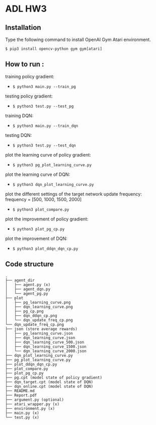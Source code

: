 # ADL HW3


## Installation
Type the following command to install OpenAI Gym Atari environment.

`$ pip3 install opencv-python gym gym[atari]`

## How to run :
training policy gradient:
* `$ python3 main.py --train_pg`

testing policy gradient:
* `$ python3 test.py --test_pg`

training DQN:
* `$ python3 main.py --train_dqn`

testing DQN:
* `$ python3 test.py --test_dqn`

plot the learning curve of policy gradient:
* `$ python3 pg_plot_learning_curve.py `

plot the learning curve of DQN:
* `$ python3 dqn_plot_learning_curve.py `

plot the different settings of the target network update frequency:
frequency = [500, 1000, 1500, 2000]
* `$ python3 plot_compare.py `

plot the improvement of policy gradient:
* `$ python3 plot_pg_cp.py `

plot the improvement of DQN:
* `$ python3 plot_ddqn_dqn_cp.py `

## Code structure

```
.
├── agent_dir 
│   ├── agent.py (x)
│   ├── agent_dqn.py 
│   └── agent_pg.py 
├── plot 
│   ├── pg_learning_curve.png
│   ├── dqn_learning_curve.png
│   ├── pg_cp.png
│   ├── dqn_ddqn_cp.png
│   └── dqn_update_freq_cp.png
└── dqn_update_freq_cp.png
├── json (store average rewards) 
│   ├── pg_learning_curve.json
│   ├── dqn_learning_curve.json
│   ├── dqn_learning_curve_500.json
│   ├── dqn_learning_curve_1500.json
│   └── dqn_learning_curve_2000.json
├── dqn_plot_learning_curve.py
├── pg_plot_learning_curve.py
├── plot_ddqn_dqn_cp.py
├── plot_compare.py
├── plot_pg_cp.py
├── pg.cpt (model state of policy gradient)
├── dqn_target.cpt (model state of DQN)
├── dqn_online.cpt (model state of DQN)
├── README.md
├── Report.pdf
├── argument.py (optional)
├── atari_wrapper.py (x)
├── environment.py (x) 
├── main.py (x) 
└── test.py (x)
```
